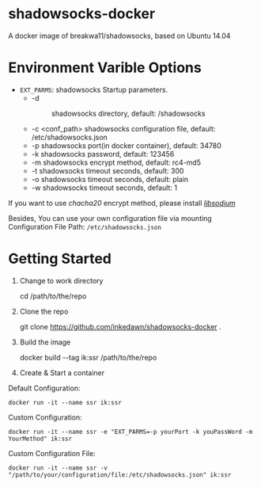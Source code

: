 # shadowsocks-docker
A docker image of breakwa11/shadowsocks, based on Ubuntu 14.04

# Environment Varible Options
+ `EXT_PARMS`: shadowsocks Startup parameters.
  + -d <dir>           shadowsocks directory, default: /shadowsocks
  + -c <conf_path>      shadowsocks configuration file, default: /etc/shadowsocks.json
  + -p <port>           shadowsocks port(in docker container), default: 34780
  + -k <password>       shadowsocks password, default: 123456
  + -m <method>         shadowsocks encrypt method, default: rc4-md5
  + -t <timeout>        shadowsocks timeout seconds, default: 300
  + -o <obfs>           shadowsocks timeout seconds, default: plain
  + -w <workers>        shadowsocks timeout seconds, default: 1

If you want to use *chacha20* encrypt method, please install [*libsodium*](https://download.libsodium.org/libsodium/releases/)

Besides, You can use your own configuration file via mounting
Configuration File Path: `/etc/shadowsocks.json`

# Getting Started

1. Change to work directory

    cd /path/to/the/repo

2. Clone the repo

    git clone https://github.com/inkedawn/shadowsocks-docker .

3. Build the image

    docker build --tag ik:ssr /path/to/the/repo

4. Create & Start a container

Default Configuration:

    docker run -it --name ssr ik:ssr

Custom Configuration:

    docker run -it --name ssr -e "EXT_PARMS=-p yourPort -k youPassWord -m YourMethod" ik:ssr

Custom Configuration File:

    docker run -it --name ssr -v "/path/to/your/configuration/file:/etc/shadowsocks.json" ik:ssr
